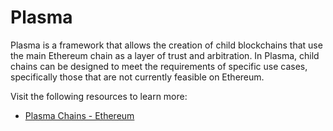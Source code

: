 # Plasma

Plasma is a framework that allows the creation of child blockchains that use the main Ethereum chain as a layer of trust and arbitration. In Plasma, child chains can be designed to meet the requirements of specific use cases, specifically those that are not currently feasible on Ethereum.

Visit the following resources to learn more:

- [Plasma Chains - Ethereum](https://ethereum.org/en/developers/docs/scaling/plasma/)
